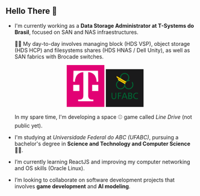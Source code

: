 ## Hello There :vulcan_salute:
- I'm currently working as a **Data Storage Administrator at T-Systems do Brasil**, focused on SAN and NAS infraestructures.
  
  :technologist: My day-to-day involves managing block (HDS VSP), object storage (HDS HCP) and filesystems shares (HDS HNAS / Dell Unity), as well as SAN fabrics with Brocade switches.


  <div style="text-align: center;">
           <img width="100" src="assets/images/T-Systems-logo.png">
           <img width="100" src="assets/images/UFABC-logo.png">
  </div>

  
  In my spare time, I'm developing a space :baseball: game called *Line Drive* (not public yet).

- I'm studying at *Universidade Federal do ABC (UFABC)*, pursuing a bachelor's degree in **Science and Technology and Computer Science** :man_student:.
   
- I’m currently learning ReactJS and improving my computer networking and OS skills (Oracle Linux).

- I’m looking to collaborate on software development projects that involves **game development** and **AI modeling**.

<!--
**mrmonkeypatch/mrmonkeypatch** is a ✨ _special_ ✨ repository because its `README.md` (this file) appears on your GitHub profile.

Here are some ideas to get you started:

- 🔭 I’m currently working on ...
- 🌱 I’m currently learning ...
- 👯 I’m looking to collaborate on ...
- 🤔 I’m looking for help with ...
- 💬 Ask me about ...
- 📫 How to reach me: ...
- 😄 Pronouns: ...
- ⚡ Fun fact: ...
-->
